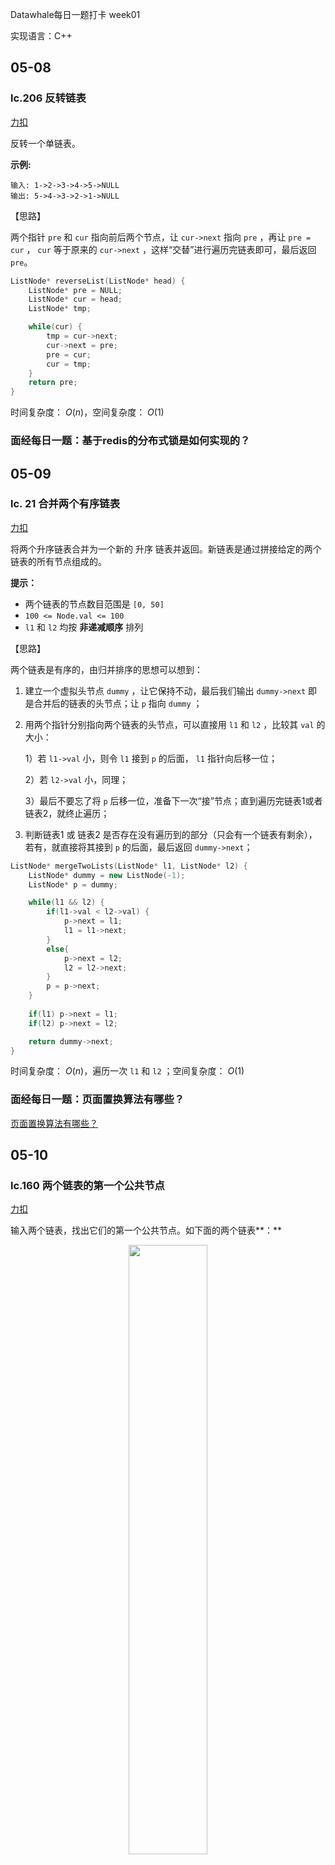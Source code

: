 Datawhale每日一题打卡 week01 

实现语言：C++

## 05-08
### lc.206 反转链表

[力扣](https://leetcode-cn.com/problems/reverse-linked-list/)

反转一个单链表。

**示例:**

```
输入: 1->2->3->4->5->NULL
输出: 5->4->3->2->1->NULL
```

【思路】

两个指针 `pre` 和 `cur` 指向前后两个节点，让 `cur->next` 指向 `pre` ，再让 `pre = cur` ， `cur` 等于原来的 `cur->next` ，这样“交替”进行遍历完链表即可，最后返回 `pre`。

```cpp
ListNode* reverseList(ListNode* head) {
    ListNode* pre = NULL;
    ListNode* cur = head;
    ListNode* tmp;

    while(cur) {
        tmp = cur->next;
        cur->next = pre;
        pre = cur;
        cur = tmp;
    }
    return pre;
}
```

时间复杂度： $O(n)$，空间复杂度： $O(1)$

### 面经每日一题：基于redis的分布式锁是如何实现的？



## 05-09
### lc. 21 合并两个有序链表

[力扣](https://leetcode-cn.com/problems/merge-two-sorted-lists/)

将两个升序链表合并为一个新的 升序 链表并返回。新链表是通过拼接给定的两个链表的所有节点组成的。

**提示：**

- 两个链表的节点数目范围是 `[0, 50]`
- `100 <= Node.val <= 100`
- `l1` 和 `l2` 均按 **非递减顺序** 排列

【思路】

两个链表是有序的，由归并排序的思想可以想到：

1. 建立一个虚拟头节点 `dummy` ，让它保持不动，最后我们输出 `dummy->next` 即是合并后的链表的头节点；让 `p` 指向 `dummy` ；
2. 用两个指针分别指向两个链表的头节点，可以直接用 `l1` 和 `l2` ，比较其 `val` 的大小：

   1）若 `l1->val` 小，则令 `l1` 接到 `p` 的后面， `l1` 指针向后移一位；

   2）若 `l2->val` 小，同理；

   3）最后不要忘了将 `p` 后移一位，准备下一次“接”节点；直到遍历完链表1或者链表2，就终止遍历；

3. 判断链表1 或 链表2 是否存在没有遍历到的部分（只会有一个链表有剩余），若有，就直接将其接到 `p` 的后面，最后返回 `dummy->next`；

```cpp
ListNode* mergeTwoLists(ListNode* l1, ListNode* l2) {
    ListNode* dummy = new ListNode(-1);
    ListNode* p = dummy;

    while(l1 && l2) {
        if(l1->val < l2->val) {
            p->next = l1;
            l1 = l1->next;
        }
        else{
            p->next = l2;
            l2 = l2->next;
        }
        p = p->next;
    }
    
    if(l1) p->next = l1;
    if(l2) p->next = l2;

    return dummy->next;
}
```

时间复杂度： $O(n)$，遍历一次 `l1` 和 `l2` ；空间复杂度： $O(1)$

### 面经每日一题：页面置换算法有哪些？

[页面置换算法有哪些？](https://github.com/nekomoon404/data-mining/blob/master/Datawhale%E6%AF%8F%E6%97%A5%E4%B8%80%E9%A2%98/%E9%9D%A2%E7%BB%8F%E6%AF%8F%E6%97%A5%E4%B8%80%E9%A2%98/2.%E9%A1%B5%E9%9D%A2%E7%BD%AE%E6%8D%A2%E7%AE%97%E6%B3%95%E6%9C%89%E5%93%AA%E4%BA%9B.md)

## 05-10
### lc.160 两个链表的第一个公共节点

[力扣](https://leetcode-cn.com/problems/intersection-of-two-linked-lists/)

输入两个链表，找出它们的第一个公共节点。如下面的两个链表**：**

<div align=center>
<img src=https://github.com/nekomoon404/data-mining/blob/master/Datawhale%E6%AF%8F%E6%97%A5%E4%B8%80%E9%A2%98/image/%E5%BE%AE%E4%BF%A1%E5%9B%BE%E7%89%87_20210510184955.png width=50% />
</div>

【思路】

解法比较巧妙，让两个指针 `p` 和 `q` 分别指向链表A和B的头节点，两个指针同时向后移，若 `p` 到达链表A的尾部空节点，就让它指向链表B的头节点； `q` 同理。这样若交点存在，当两个指针走过的距离是 ”a + b + c"时，它们一定会在交点相遇；当交点不存在时，两个指针走过距离“a + b" 时，都会指向空节点，即相等，跳出循环，返回 `p` 即返回空节点。

<div align=center>
<img src=https://github.com/nekomoon404/data-mining/blob/master/Datawhale%E6%AF%8F%E6%97%A5%E4%B8%80%E9%A2%98/image/%E5%BE%AE%E4%BF%A1%E5%9B%BE%E7%89%87_20210510190043.jpg width=40% />
</div>

```cpp
ListNode *getIntersectionNode(ListNode *headA, ListNode *headB) {
    ListNode* p = headA;
    ListNode* q = headB;

    while(p != q) {
        if(p) p = p->next;
        else p = headB;

        if(q) q = q->next;
        else q = headA;
    }

    return p;
}
```
时间复杂度： $O(n)$，遍历一次链表1和链表2 ；空间复杂度： $O(1)$

### 面经每日一题：MySQL的引擎了解嘛？默认的是哪个？Innodb和Myisam的区别？

## 05-11
### lc.141 环形链表

[力扣](https://leetcode-cn.com/problems/linked-list-cycle/)

给定一个链表，判断链表中是否有环。

【思路】

快慢指针，慢指针 `slow` 指向头节点 `head` ，每次向后移动一位；快指针 `fast` 指向头节点，每次向后移动两位；若链表中有环存在，则快慢指针一定会相遇；若链表中无环存在，则快指针会离慢指针越来越远，直到走到尾部的空节点。

（有些题解是让快指针起始指向 `head->next` ，其实当有环存在时，快指针无论一开始指向哪里，快慢指针总能相遇。）

```cpp
bool hasCycle(ListNode *head) {
    ListNode* fast = head;
    ListNode* slow = head;

    while(fast && fast->next) {
        fast = fast->next->next;
        slow = slow->next;
        if(fast == slow)
            return true;
    }

    return false;
}
```

时间复杂度：$O(n)$ ；空间复杂度：$O(1)$

【为什么快慢指针一定可以相遇？快指针的步长为什么要为2？步长为3、4行不行？】

如下图，假设头节点到环入口距离是x，环入口到快慢指针第一次相遇点的距离是y，相遇点到环入口距离是z。

<div  align="center">  
<img src="https://gitee.com/nekomoon404/blog-img/raw/master/img/微信图片_20210513100302.png" width=50% />
</div>

设头节点的下标是0，每次移动1位（步长为1）的慢指针走了 $j$ 步，到了位置 `j` ， **$j$ 是 环的长度 y + z 的整数倍中满足 $j > x$ 的最小的那个数**；快指针每次移动 k 位（步长为k, k≥2）， 因此快指针此时已走过 $k * j$步，可以理解为快指针先走到位置 `j` ，又在环中走了 $(k-1) * j$步，因此 $j$ 是环长度的整数倍，所以快指针最终又走到了位置 `j` ，快慢指针相遇。

**可见，快指针的步长大于等于2时，都是可以和慢指针相遇的。**

时间复杂度可以看慢指针走过的步数 $j$，设链表中的节点个数为n。因为$j$是环的长度 y + z 的整数倍中满足 $j > x$ 的最小的那个数：

- 若x ≤ 环长，则 $j = y + z < n$;
- 若x > 环长，则 $j < 2 * x < 2 * n$

所以时间复杂度为 $O(n)$。

>参考：[为什么用快慢指针检测链表是否有环的时候，快指针的步长选择的是2，而不是3，4，5？](https://blog.csdn.net/xgjonathan/article/details/18034825))

### 面经每日一题：线性池了解吗？参数有哪些？任务到达线程池的过程？线程池的大小如何设置？

## 05-12
### lc.142 环形链表 II Linked List Cycle ii

[力扣](https://leetcode-cn.com/problems/linked-list-cycle-ii/)

在判断链表中是否有环的基础上，还要找链表中的环的入口。

【判断链表是否有环】一个快指针每次走两步，一个慢指针每次走一步，两个指针都从头节点出发，若链表中有环，则它们必会在环内相遇。若遍历到 `fast == NULL || fast→next == NULL`时还没有相遇，说明链表中无环。

【如何找到环的入口】

如下图，假设头节点到环入口距离是x，环入口到快慢指针第一次相遇点的距离是y，相遇点到环入口距离是z。从快慢指针出发到它们第一次相遇：

<div  align="center">  
<img src="https://gitee.com/nekomoon404/blog-img/raw/master/img/微信图片_20210513100302.png" width=50% />
</div>

- 慢指针走过： `x + y` ；
- 快指针一定已经在环中了，它走过： `x + (y + z) * n + y` ；

又因为快指针走过的距离是慢指针走过的两倍： `x + (y + z) * n + y = 2 * (x + y)` ，移项得： `x = (y + z) * (n - 1) + z` 。

要找环的入口就是要知道x的大小，上面的式子表面，让一个指针（如原来的慢指针）从头节点开始走，一个指针从相遇点开始走，两个指针每次走一步，它们走过相同的距离时，即相遇时就在环的入口。

```cpp
ListNode *detectCycle(ListNode *head) {
    if(!head || !head->next)  return NULL;
    
    ListNode* fast = head;
    ListNode* slow = head;

    while(fast && fast->next) {
        fast = fast->next->next;
        slow = slow->next;
        if(fast == slow) {
            slow = head;
            while(slow != fast) {
                slow = slow->next;
                fast = fast->next;
            }
            return slow;
        }
    }

    return NULL;
}
```

时间复杂度： $O(n)$；空间复杂度： $O(1)$

### 面经每日一题：介绍MVCC


## 05-13
### lc.34 在排序数组中查找元素的第一个和最后一个位置

[力扣](https://leetcode-cn.com/problems/find-first-and-last-position-of-element-in-sorted-array/)

一个升序的有序数组，有重复元素，给定一个target，求target在数组中的起始和结束位置，若不存在就返回 `{-1, -1}` 

这道题考察的主要是如何去写二分查找的 `check(nums[mid])` 函数，如何判断条件去找左右端点。

<div  align="center">  
<img src="https://gitee.com/nekomoon404/blog-img/raw/master/img/微信图片_20210513205824.png" width=80% />
</div>



```cpp
vector<int> searchRange(vector<int>& nums, int target) {
    if(nums.empty())  return {-1, -1};
    int l = 0, r = nums.size() - 1;
    while(l < r) {
        int mid = l + r >> 1;
        if(nums[mid] >= target)  r = mid;
        else l = mid + 1;
    }

    int left;
    if(nums[r] == target)  left = r, l = r, r = nums.size() - 1;
    else return {-1, -1};

    while(l < r) {
        int mid = l + r + 1 >> 1;
        if(nums[mid] <= target)  l = mid;
        else r = mid - 1; 
    }

    return {left, l};
}
```

时间复杂度：$O(\log n)$；空间复杂度：$O(1)$

>可以参考之前写的二分板子：[二分查找](https://nekomoon404.github.io/2020/09/29/%E7%AE%97%E6%B3%95%E5%9F%BA%E7%A1%80%EF%BC%881%EF%BC%89/)
<div  align="center">  
<img src="https://gitee.com/nekomoon404/blog-img/raw/master/img/QQ图片20201003230519.jpg" width=70% />
</div>


### 面经每日一题：Java乐观锁机制，CAS思想？缺点？是否有原子性？

## 05-14
### lc.1 两数之和
给定一个整数数组 nums 和一个整数目标值 target，请你在该数组中找出 和为目标值 的那 两个 整数，并返回它们的数组下标。

你可以假设每种输入只会对应一个答案。但是，数组中同一个元素在答案里不能重复出现。你可以按任意顺序返回答案。

提示：
* `2 <= nums.length <= 10^3`
* `-10^9 <= nums[i] <= 10^9`
* `-10^9 <= target <= 10^9`
* 只会存在一个有效答案

暴力解法是两层for循环，时间复杂度为$O(n)$。一次遍历是在所难免的，所以关键是怎么去优化第二层遍历，即已知数`nums[i]`，怎么快速地找到是否有`target - nums[i]`。
使用哈希法是合适的，这道题要求我们返回元素的下标，且可以无序，因此选择用`unordered_map`是效率高的，它查找的时间复杂度是$O(1)$。
```c++
vector<int> twoSum(vector<int>& nums, int target) {
    unordered_map<int, int> map;
    for(int i = 0; i < nums.size(); i ++) {
        auto iter = map.find(target - nums[i]);
        if(iter != map.end()) {
            return {iter->second, i};
        }
        map.insert({nums[i], i});
    }
    return {};
}
```
时间复杂度：$O(n)$；空间复杂度：$O(n)$。

C++中几种map的比较：

|映射|底层实现|是否有序|数值是否可以重复|能否更改数值|查询效率|增删效率|
|----|----|----|----|----|----|----|
|std::map|红黑树|key有序|key不可重复|key不可修改|$O(\log n)$|$O(\log n)$|
|std::multimap|红黑树|key有序|key可重复|key不可修改|$O(\log n)$|$O(\log n)$|
|std::unordered_map|哈希表|key无序|key不可重复|key不可修改|$O(1)$|$O(1)$|

### 面经每日一题：ReenTrantLock使用方法？底层实现？和synchronized区别？